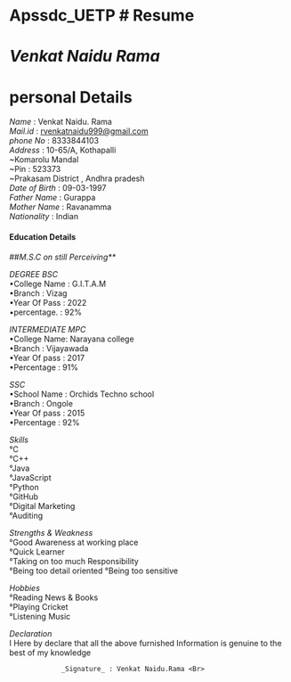 # Apssdc_UETP # Resume
 # _Venkat Naidu Rama_
 # personal Details
 _Name_    : Venkat Naidu. Rama <Br>
 _Mail.id_ : rvenkatnaidu999@gmail.com <Br>
 _phone No_ : 8333844103 <Br>
 _Address_ : 10-65/A, Kothapalli <Br>
                   ~Komarolu Mandal <Br>
                   ~Pin : 523373 <Br>
            ~Prakasam District , Andhra pradesh <Br>
_Date of Birth_ : 09-03-1997 <Br>
_Father Name_ : Gurappa <Br>
_Mother Name_ : Ravanamma <Br>
_Nationality_ : Indian <Br>
  #### Education Details
 ##_M.S.C on still Perceiving**_ <Br>

_DEGREE_ _BSC_ <Br>
  •College Name : G.I.T.A.M <Br>
  •Branch       : Vizag <Br>
  •Year Of Pass : 2022 <Br>
  •percentage.  : 92%
  
_INTERMEDIATE_ _MPC_<Br>
 •College Name: Narayana college <Br>
 •Branch       : Vijayawada <Br>
 •Year Of pass : 2017 <Br>
 •Percentage   : 91% 

_SSC_ <Br>
•School Name : Orchids Techno school <Br>
•Branch : Ongole <Br>
•Year Of pass : 2015 <Br>
•Percentage : 92%

_Skills_ <Br>
°C <Br>
°C++ <Br>
°Java <Br>
°JavaScript <Br>
°Python <Br>
°GitHub <Br>
°Digital Marketing <Br>
°Auditing <Br>


_Strengths & Weakness_ <Br>
°Good Awareness at working place <Br>
°Quick Learner <Br>
°Taking on too much Responsibility <Br>
°Being too detail oriented
°Being too sensitive

_Hobbies_ <Br>
°Reading News & Books <Br>
°Playing Cricket <Br>
°Listening Music <Br>

_Declaration_ <Br>
 I Here by declare that all the above furnished
Information is genuine to the best of my knowledge 




                 _Signature_ : Venkat Naidu.Rama <Br>
